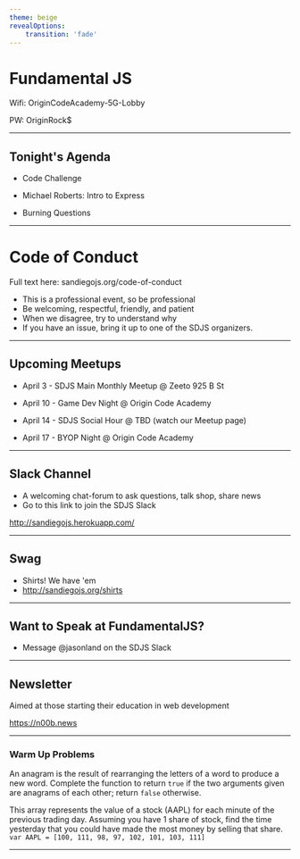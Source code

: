 ```yaml
---
theme: beige
revealOptions:
    transition: 'fade'
---
```


# Fundamental JS

Wifi: OriginCodeAcademy-5G-Lobby

PW: OriginRock$

---

## Tonight's Agenda

* Code Challenge

* Michael Roberts: Intro to Express

* Burning Questions

---

# Code of Conduct
 Full text here: sandiegojs.org/code-of-conduct

- This is a professional event, so be professional
- Be welcoming, respectful, friendly, and patient
- When we disagree, try to understand why
- If you have an issue, bring it up to one of the SDJS organizers.

---

## Upcoming Meetups

* April 3 - SDJS Main Monthly Meetup @ Zeeto 925 B St

* April 10 - Game Dev Night @ Origin Code Academy

* April 14 - SDJS Social Hour @ TBD (watch our Meetup page)

* April 17 - BYOP Night @ Origin Code Academy

---

## Slack Channel

* A welcoming chat-forum to ask questions, talk shop, share news
* Go to this link to join the SDJS Slack

http://sandiegojs.herokuapp.com/

---

## Swag

* Shirts! We have 'em
* http://sandiegojs.org/shirts

---

## Want to Speak at FundamentalJS?

* Message @jasonland on the SDJS Slack

---

## Newsletter

Aimed at those starting their education in web development

https://n00b.news

---
### Warm Up Problems

An anagram is the result of rearranging the letters of a word to produce a new word. Complete the function to return `true` if the two arguments given are anagrams of each other; return `false` otherwise.

This array represents the value of a stock (AAPL) for each minute of the previous trading day. Assuming you have 1 share of stock, find the time yesterday that you could have made the most money by selling that share. `var AAPL = [100, 111, 98, 97, 102, 101, 103, 111]`

---